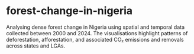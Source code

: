 # forest-change-in-nigeria
Analysing dense forest change in Nigeria using spatial and temporal data collected between 2000 and 2024. The visualisations highlight patterns of deforestation, afforestation, and associated CO₂ emissions and removals across states and LGAs.
